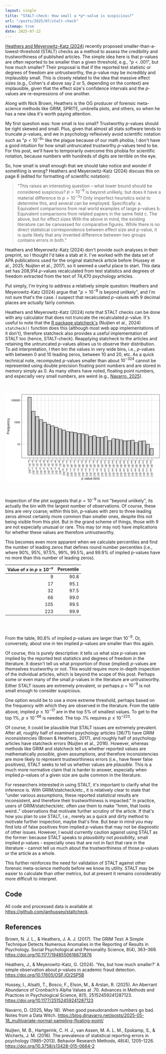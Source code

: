 ```yaml
---
layout: single
title: "STALT-check: How small a *p*-value is suspicious?"
url: "/posts/2025/07/stalt-check"
sitemap: true
date: 2025-07-22
---
```


[Heathers and Meyerowitz-Katz (2024)](https://osf.io/6hste) recently proposed smaller-than-a-lowest-threshold (STALT) checks as a method to assess the credibility and trustworthiness of published articles. The simple idea here is that *p*-values are often reported to be smaller than a given threshold, e.g., "*p* < .001", but how much smaller? Their proposal is that if the reported test statistic or degrees of freedom are untrustworthy, the *p*-value may be incredibly and implausibly small. This is closely related to the idea that massive effect sizes (e.g., Cohen's *d* above say 2 or 5, depending on the context) are implausible, given that the effect size's confidence intervals and the *p*-values are re-expressions of one another. 

Along with Nick Brown, Heathers is the OG producer of forensic meta-science methods like GRIM, SPRITE, umbrella plots, and others, so when he has a new idea it's worth paying attention. 

My first question was: how small is too small? Trustworthy *p*-values should be right skewed and small. Plus, given that almost all stats software tends to truncate *p*-values, and we in psychology reflexively avoid scientific notation such as "$p < 10^{-9}$" like the plague because of our math phobia, I don't have a good intuition for how small untruncated trustworthy *p*-values tend to be. For this post, we'll have to temporarily overcome this phobia for scientific notation, because numbers with hundreds of digits are terrible on the eye.

So, how small is small enough that we should take notice and wonder if something is wrong? Heathers and Meyerowitz-Katz (2024) discuss this on page 6 (edited for formatting of scientific notation):

> "This raises an interesting question – what lower bound should be considered suspicious? $p = 10^{-9}$ is beyond unlikely, but does it have a material difference to $p = 10^{-3}$? Only imperfect heuristics exist to determine this, and several can be employed. Specifically: 
> a. Equivalent comparisons from real world examples of large p-values 
> b. Equivalent comparisons from related papers in the same field
> c. The above, but for effect sizes With the above in mind, the existing literature can be canvassed for comparative figures. While there is no direct statistical correspondence between effect size and p-value, it is quite likely that any invented difference between two groups contains errors in both."

Heathers and Meyerowitz-Katz (2024) don't provide such analyses in their preprint, so I thought I'd take a stab at it. I've worked with the data set of APA publications used for the original statcheck article before (Hussey et al., 2025; Nuijten et al., 2017), so it seemed a useful place to start. This data set has 208,914 *p*-values recalculated from test statistics and degrees of freedom extracted from the text of 74,470 psychology articles. 

Put simply, I'm trying to address a relatively simple question: Heathers and Meyerowitz-Katz (2024) argue that "$p = 10^{-9}$ is beyond unlikely", and I'm not sure that's the case. I suspect that recalculated *p*-values with 9 decimal places are actually fairly common. 

Heathers and Meyerowitz-Katz (2024) note that STALT checks can be done with any calculator that does not truncate the recalculated *p*-value. It's useful to note that the [R package statcheck's](https://cran.r-project.org/web/packages/statcheck/index.html) (Nuijten et al., 2024) `statcheck()` function does this (although most web app implementations of it don't), therefore statcheck also provides a useful implementation of STALT too (hence, STALT-check). Reapplying statcheck to the articles and retaining the untruncated *p*-values allows us to observe their distribution. To aid interpretation, I then bin the values in very wide bins, i.e., *p*-values with between 0 and 10 leading zeros, between 10 and 20, etc. As a quick technical note, recomputed *p*-values smaller than about $10^{-324}$ cannot be represented using double precision floating point numbers and are stored in memory simply as 0. As many others have noted, floating point numbers, and especially very small numbers, are weird (e.g., [Navarro, 2025](https://blog.djnavarro.net/posts/2025-05-18_multivariate-normal-sampling-floating-point/)). 

<br>

![](distribution_of_p_values.png)

<br>

Inspection of the plot suggests that $p = 10^{-9}$ is not "beyond unlikely", its actually the bin with the largest number of observations. Of course, these bins are very coarse; within this bin, *p*-values with zero to three leading zeros almost certainly more common than smaller ones, despite this not being visible from this plot. But in the grand scheme of things, those with 9 are not especially unusual or rare. This may (or may not) have implications for whether these values are therefore untrustworthy. 

This becomes even more apparent when we calculate percentiles and find the number of leading zeros that defines round number percentiles (i.e., where 90%, 95%, 97.5%, 99%, 99.5%, and 99.9% of implied *p*-values have no more than this number of leading zeros).

| Value of $x$ in $p \ge 10^{-x}$ | Percentile |
|------------------------------:|-----------:|
|                             9 |       90.8 |
|                            17 |       95.1 |
|                            32 |       97.5 |
|                            66 |       99.0 |
|                           105 |       99.5 |
|                           223 |       99.9 |

<br><br>

From the table, 90.8% of implied *p*-values are larger than $10^{-9}$. Or, conversely, about one in ten implied *p*-values are smaller than this again. 

Of course, this is purely descriptive: it tells us what size *p*-values are implied by the reported test statistics and degrees of freedom in the literature. It doesn't tell us what proportion of those (implied) *p*-values are themselves trustworthy or not. This would require more in-depth inspection of the individual articles, which is beyond the scope of this post. Perhaps some or even many of the small *p*-values in the literature are untrustworthy. Either STALT issues are extremely prevalent, or perhaps *p* = $10^{-9}$ is not small enough to consider suspicious.

One option would be to use a more extreme threshold, perhaps based on the frequency with which they are observed in the literature. From the table above, implied $p \le 10^{-17}$ are in the top 5% of smallest values. To get to the top 1%, $p \le 10^{-66}$ is needed. The top .1% requires $p \le 10^{-223}$. 

Of course, it could be plausible that STALT issues are extremely prevalent. After all, roughly half of examined psychology articles (36/71) have GRIM inconsistencies (Brown & Heathers, 2017), and roughly half of psychology articles have statcheck errors (Nuijten et al., 2016). However, whereas methods like GRIM and statcheck tell us whether reported values are mathematically *possible*, given assumptions, and therefore inconsistencies are more likely to represent trustworthiness errors (i.e., have fewer false positives), STALT seeks to tell us whether values are *plausible*. This is a much more normative claim that is harder to answer, especially when implied *p*-values of a given size are quite common in the literature. 

For researchers interested in using STALT, it's important to clarify what the inference is. With GRIM/statcheck/etc., it is relatively clear to state that "under various assumptions, these reported statistical results are inconsistent, and therefore their trustworthiness is impacted." In practice, users of GRIM/statcheck/etc. often use them to make "hmm, that looks weird.." observations that motivate further scrutiny of the article. If that's how you plan to use STALT, i.e., merely as a quick and dirty method to motivate further inspection, maybe that's fine. But bear in mind you may find lots of false positives from implied *p*-values that may not be diagnostic of other issues. However, I would currently caution against using STALT as the former: because STALT speaks to *plausibility* not *possibility*, small implied *p*-values - especially ones that are not in fact that rare in the literature - cannot tell us much about the trustworthiness of those *p*-values or the article as a whole. 

This further reinforces the need for validation of STALT against other forensic meta-science methods before we know its utility. STALT may be easier to calculate than other metrics, but at present it remains considerably more difficult to interpret.

## Code 

All code and processed data is available at https://github.com/ianhussey/staltcheck. 

## References

Brown, N. J. L., & Heathers, J. A. J. (2017). The GRIM Test: A Simple Technique Detects Numerous Anomalies in the Reporting of Results in Psychology. Social Psychological and Personality Science, 8(4), 363–369. https://doi.org/10.1177/1948550616673876

Heathers, J., & Meyerowitz-Katz, G. (2024). ‘Yes, but how much smaller?’ A simple observation about *p*-values in academic fraud detection. https://doi.org/10.17605/OSF.IO/2SP5B

Hussey, I., Alsalti, T., Bosco, F., Elson, M., & Arslan, R. (2025). An Aberrant Abundance of Cronbach’s Alpha Values at .70. Advances in Methods and Practices in Psychological Science, 8(1), 25152459241287123. https://doi.org/10.1177/25152459241287123

Navarro, D. (2025, May 18). When good pseudorandom numbers go bad. Notes from a Data Witch. https://blog.djnavarro.net/posts/2025-05-18_multivariate-normal-sampling-floating-point/

Nuijten, M. B., Hartgerink, C. H. J., van Assen, M. A. L. M., Epskamp, S., & Wicherts, J. M. (2016). The prevalence of statistical reporting errors in psychology (1985–2013). Behavior Research Methods, 48(4), 1205–1226. https://doi.org/10.3758/s13428-015-0664-2

